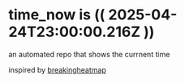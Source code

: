 # time_now is (( 2025-04-24T23:00:00.216Z ))

an automated repo that shows the currnent time

inspired by [breakingheatmap](https://github.com/breakingheatmap/breakingheatmap)